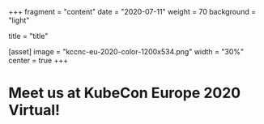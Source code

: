 +++
fragment = "content"
date = "2020-07-11"
weight = 70
background = "light"

title = "title"

[asset]
  image = "kccnc-eu-2020-color-1200x534.png"
  width = "30%"
  center = true
+++
<div class="title text-center">
<h1>
Meet us at KubeCon Europe 2020 Virtual!
<h1>
</div>
